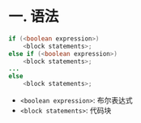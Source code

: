 # 一. 语法

```java
if (<boolean expression>)
    <block statements>;
else if (<boolean expression>)
    <block statements>;
...
else
    <block statements>;
```

- `<boolean expression>`: 布尔表达式
- `<block statements>`: 代码块
